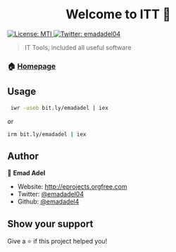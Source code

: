 <h1 align="center">Welcome to ITT 👋</h1>
<p>
  <a href="#">
    <img alt="License: MTI" src="https://img.shields.io/badge/License-MTI-yellow.svg" />
  </a>
  <a href="https://twitter.com/emadadel04" target="_blank">
    <img alt="Twitter: emadadel04" src="https://img.shields.io/twitter/follow/emadadel04.svg?style=social" />
  </a>
</p>

> IT Tools, included all useful software

### 🏠 [Homepage](https://emadadel4.github.io/ITT/)

## Usage

```sh
 iwr -useb bit.ly/emadadel | iex 
```
or

```sh
irm bit.ly/emadadel | iex 
```

## Author

👤 **Emad Adel**

* Website: http://eprojects.orgfree.com
* Twitter: [@emadadel04](https://twitter.com/emadadel04)
* Github: [@emadadel4](https://github.com/emadadel4)

## Show your support
Give a ⭐️ if this project helped you!

